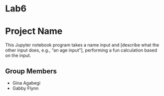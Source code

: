 # Lab6
# Project Name
This Jupyter notebook program takes a name input and [describe what the other input does, e.g., “an age input”], performing a fun calculation based on the input.

## Group Members
- Gina Agabegi
- Gabby Flynn

